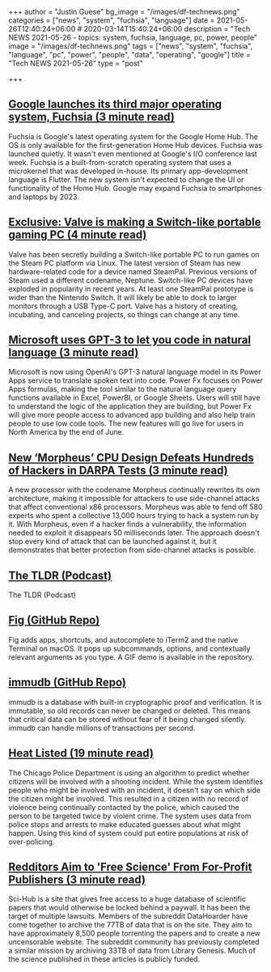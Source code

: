 +++
author = "Justin Guese"
bg_image = "/images/df-technews.png"
categories = ["news", "system", "fuchsia", "language"]
date = 2021-05-26T12:40:24+06:00 # 2020-03-14T15:40:24+06:00
description = "Tech NEWS 2021-05-26 - topics: system, fuchsia, language, pc, power, people"
image = "/images/df-technews.png"
tags = ["news", "system", "fuchsia", "language", "pc", "power", "people", "data", "operating", "google"]
title = "Tech NEWS 2021-05-26"
type = "post"

+++

## [Google launches its third major operating system, Fuchsia (3 minute read)](https://arstechnica.com/gadgets/2021/05/google-launches-its-third-major-operating-system-fuchsia/)

Fuchsia is Google's latest operating system for the Google Home Hub. The OS is only available for the first-generation Home Hub devices. Fuchsia was launched quietly. It wasn't even mentioned at Google's I/O conference last week. Fuchsia is a built-from-scratch operating system that uses a microkernel that was developed in-house. Its primary app-development language is Flutter. The new system isn't expected to change the UI or functionality of the Home Hub. Google may expand Fuchsia to smartphones and laptops by 2023.

## [Exclusive: Valve is making a Switch-like portable gaming PC (4 minute read)](https://arstechnica.com/gaming/2021/05/exclusive-valve-is-making-a-switch-like-portable-gaming-pc/)

Valve has been secretly building a Switch-like portable PC to run games on the Steam PC platform via Linux. The latest version of Steam has new hardware-related code for a device named SteamPal. Previous versions of Steam used a different codename, Neptune. Switch-like PC devices have exploded in popularity in recent years. At least one SteamPal prototype is wider than the Nintendo Switch. It will likely be able to dock to larger monitors through a USB Type-C port. Valve has a history of creating, incubating, and canceling projects, so things can change at any time.

## [Microsoft uses GPT-3 to let you code in natural language (3 minute read)](https://techcrunch.com/2021/05/25/microsoft-uses-gpt-3-to-let-you-code-in-natural-language/)

Microsoft is now using OpenAI's GPT-3 natural language model in its Power Apps service to translate spoken text into code. Power Fx focuses on Power Apps formulas, making the tool similar to the natural language query functions available in Excel, PowerBI, or Google Sheets. Users will still have to understand the logic of the application they are building, but Power Fx will give more people access to advanced app building and also help train people to use low code tools. The new features will go live for users in North America by the end of June.

## [New ‘Morpheus’ CPU Design Defeats Hundreds of Hackers in DARPA Tests (3 minute read)](https://www.extremetech.com/computing/323107-new-morpheus-cpu-design-defeats-hundreds-of-hackers-in-darpa-tests)

A new processor with the codename Morpheus continually rewrites its own architecture, making it impossible for attackers to use side-channel attacks that affect conventional x86 processors. Morpheus was able to fend off 580 experts who spent a collective 13,000 hours trying to hack a system run by it. With Morpheus, even if a hacker finds a vulnerability, the information needed to exploit it disappears 50 milliseconds later. The approach doesn't stop every kind of attack that can be launched against it, but it demonstrates that better protection from side-channel attacks is possible.

## [The TLDR (Podcast)](https://www.tldrnewsletter.com/podcast/1/01000179a824f0e1-44883588-a59d-45ce-85c1-f7858045dc00-000000/okT3ZNUx6QGAV2GGjEGnW6Wts89f0p7aQOFOxRH5e8Q=194)

The TLDR (Podcast)

## [Fig (GitHub Repo)](https://github.com/withfig/autocomplete)

Fig adds apps, shortcuts, and autocomplete to iTerm2 and the native Terminal on macOS. It pops up subcommands, options, and contextually relevant arguments as you type. A GIF demo is available in the repository.

## [immudb (GitHub Repo)](https://github.com/codenotary/immudb)

immudb is a database with built-in cryptographic proof and verification. It is immutable, so old records can never be changed or deleted. This means that critical data can be stored without fear of it being changed silently. immudb can handle millions of transactions per second.

## [Heat Listed (19 minute read)](https://www.theverge.com/22444020/chicago-pd-predictive-policing-heat-list)

The Chicago Police Department is using an algorithm to predict whether citizens will be involved with a shooting incident. While the system identifies people who might be involved with an incident, it doesn't say on which side the citizen might be involved. This resulted in a citizen with no record of violence being continually contacted by the police, which caused the person to be targeted twice by violent crime. The system uses data from police stops and arrests to make educated guesses about what might happen. Using this kind of system could put entire populations at risk of over-policing.

## [Redditors Aim to 'Free Science' From For-Profit Publishers (3 minute read)](https://interestingengineering.com/redditors-aim-to-free-science-from-for-profit-publishers)

Sci-Hub is a site that gives free access to a huge database of scientific papers that would otherwise be locked behind a paywall. It has been the target of multiple lawsuits. Members of the subreddit DataHoarder have come together to archive the 77TB of data that is on the site. They aim to have approximately 8,500 people torrenting the papers and to create a new uncensorable website. The subreddit community has previously completed a similar mission by archiving 33TB of data from Library Genesis. Much of the science published in these articles is publicly funded.


